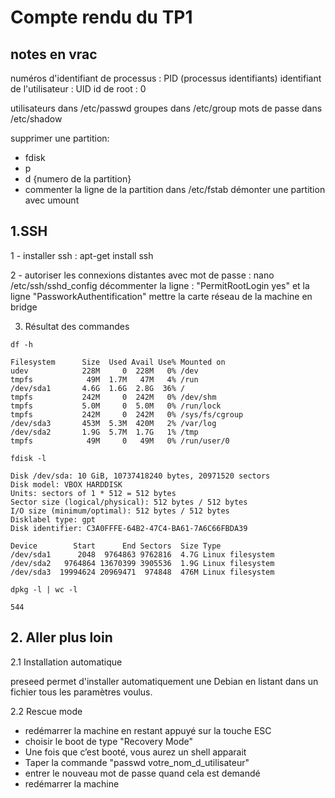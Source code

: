 # Compte rendu du TP1

## notes en vrac

numéros d'identifiant de processus : PID (processus identifiants)
identifiant de l'utilisateur : UID
id de root : 0

utilisateurs dans /etc/passwd
groupes dans /etc/group
mots de passe dans /etc/shadow

supprimer une partition:

- fdisk
- p
- d {numero de la partition}
- commenter la ligne de la partition dans /etc/fstab
démonter une partition avec umount


## 1.SSH

1 - installer ssh : 
apt-get install ssh

2 - autoriser les connexions distantes avec mot de passe : 
nano /etc/ssh/sshd_config
décommenter la ligne : "PermitRootLogin yes" et la ligne "PassworkAuthentification"
mettre la carte réseau de la machine en bridge

3. Résultat des commandes 

~~~
df -h

Filesystem      Size  Used Avail Use% Mounted on
udev            228M     0  228M   0% /dev
tmpfs            49M  1.7M   47M   4% /run
/dev/sda1       4.6G  1.6G  2.8G  36% /
tmpfs           242M     0  242M   0% /dev/shm
tmpfs           5.0M     0  5.0M   0% /run/lock
tmpfs           242M     0  242M   0% /sys/fs/cgroup
/dev/sda3       453M  5.3M  420M   2% /var/log
/dev/sda2       1.9G  5.7M  1.7G   1% /tmp
tmpfs            49M     0   49M   0% /run/user/0
~~~

~~~
fdisk -l

Disk /dev/sda: 10 GiB, 10737418240 bytes, 20971520 sectors
Disk model: VBOX HARDDISK
Units: sectors of 1 * 512 = 512 bytes
Sector size (logical/physical): 512 bytes / 512 bytes
I/O size (minimum/optimal): 512 bytes / 512 bytes
Disklabel type: gpt
Disk identifier: C3A0FFFE-64B2-47C4-BA61-7A6C66FBDA39

Device        Start      End Sectors  Size Type
/dev/sda1      2048  9764863 9762816  4.7G Linux filesystem
/dev/sda2   9764864 13670399 3905536  1.9G Linux filesystem
/dev/sda3  19994624 20969471  974848  476M Linux filesystem
~~~

~~~
dpkg -l | wc -l

544
~~~

## 2. Aller plus loin 

2.1 Installation automatique

preseed permet d'installer automatiquement une Debian en listant dans un fichier tous les paramètres voulus.

2.2 Rescue mode

- redémarrer la machine en restant appuyé sur la touche ESC
- choisir le boot de type "Recovery Mode"
- Une fois que c’est booté, vous aurez un shell apparait
- Taper la commande "passwd votre_nom_d_utilisateur"
- entrer le nouveau mot de passe quand cela est demandé
- redémarrer la machine





